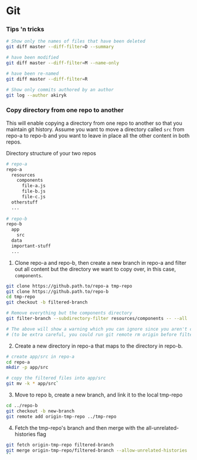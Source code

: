 # Git

### Tips 'n tricks
```sh
# Show only the names of files that have been deleted
git diff master --diff-filter=D --summary

# have been modified
git diff master --diff-filter=M --name-only

# have been re-named
git diff master --diff-filter=R 

# Show only commits authored by an author
git log --author akiryk
```

### Copy directory from one repo to another
This will enable copying a directory from one repo to another so that you maintain git history.
Assume you want to move a directory called `src` from repo-a to repo-b and you want to leave in place all the other content in both repos.

Directory structure of your two repos
```sh
# repo-a
repo-a
  resources
    components
      file-a.js
      file-b.js
      file-c.js
  otherstuff
  ...
  
# repo-b
repo-b
  app
    src
  data
  important-stuff
  ...
```

1. Clone repo-a and repo-b, then create a new branch in repo-a and filter out all content but the directory we want to copy over, in this case, `components`. 
```sh
git clone https://github.path.to/repo-a tmp-repo
git clone https://github.path.to/repo-b
cd tmp-repo
git checkout -b filtered-branch 

# Remove everything but the components directory
git filter-branch --subdirectory-filter resources/components -- --all

# The above will show a warning which you can ignore since you aren't concerned with preserving tmp-repo.
# (to be extra careful, you could run git remote rm origin before filtering)

```

2. Create a new directory in repo-a that maps to the directory in repo-b.
```sh
# create app/src in repo-a
cd repo-a
mkdir -p app/src

# copy the filtered files into app/src 
git mv -k * app/src`
```

3. Move to repo b, create a new branch, and link it to the local tmp-repo
```sh
cd ../repo-b
git checkout -b new-branch
git remote add origin-tmp-repo ../tmp-repo
```

4. Fetch the tmp-repo's branch and then merge with the all-unrelated-histories flag
```sh
git fetch origin-tmp-repo filtered-branch
git merge origin-tmp-repo/filtered-branch --allow-unrelated-histories
``
